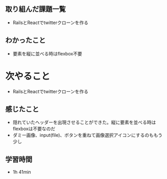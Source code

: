## 取り組んだ課題一覧
- RailsとReactでtwitterクローンを作る
## わかったこと
- 要素を縦に並べる時はflexbox不要
# 次やること
- RailsとReactでtwitterクローンを作る
## 感じたこと
- 隠れていたヘッダーを出現させることができた。縦に要素を並べる時はflexboxは不要なのだ
- ダミー画像、input(file)、ボタンを重ねて画像選択アイコンにするのももう少し
## 学習時間
- 1h 41min